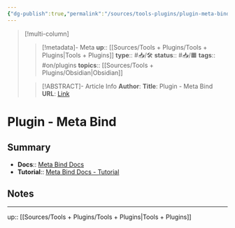 ```yaml
---
{"dg-publish":true,"permalink":"/sources/tools-plugins/plugin-meta-bind/"}
---
```


> [!multi-column]
>
>> [!metadata]- Meta
>> **up**:: [[Sources/Tools + Plugins/Tools + Plugins\|Tools + Plugins]]
>> **type**:: #📥/🛠 
>> **status**:: #📥/🟧
>> **tags**:: #on/plugins 
>> **topics**:: [[Sources/Tools + Plugins/Obsidian\|Obsidian]]
>
>> [!ABSTRACT]- Article Info
>> **Author**: 
>> **Title**: Plugin - Meta Bind
>> **URL**: [Link](https://mprojectscode.github.io/obsidian-meta-bind-plugin-docs/)

# Plugin - Meta Bind

## Summary
- **Docs**:: [Meta Bind Docs](https://mprojectscode.github.io/obsidian-meta-bind-plugin-docs/)
- **Tutorial**:: [Meta Bind Docs - Tutorial](https://mprojectscode.github.io/obsidian-meta-bind-plugin-docs/tutorial)
## Notes

---
up:: [[Sources/Tools + Plugins/Tools + Plugins\|Tools + Plugins]]
